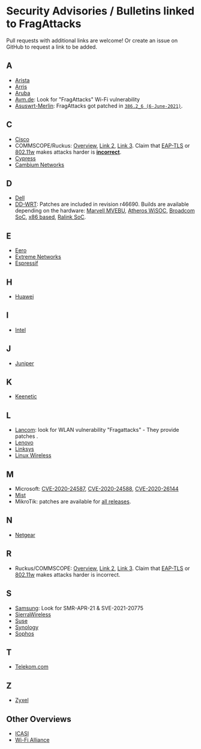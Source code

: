 # Security Advisories / Bulletins linked to FragAttacks

Pull requests with additional links are welcome! Or create an issue on GitHub to request a link to be added.

## A

- [Arista](https://www.arista.com/en/support/advisories-notices/security-advisories/12602-security-advisory-63)
- [Arris](https://arris.secure.force.com/consumers/articles/General_FAQs/FragAttack-Vulnerability)
- [Aruba](https://www.arubanetworks.com/assets/alert/ARUBA-PSA-2021-011.txt)
- [Avm.de](https://en.avm.de/service/current-security-notifications/): Look for "FragAttacks" Wi-Fi vulnerability
- [Asuswrt-Merlin](https://www.asuswrt-merlin.net/changelog): FragAttacks got patched in [`386.2_6 (6-June-2021)`](https://twitter.com/RMerlinDev/status/1401598180811227137).

## C

- [Cisco](https://www.cisco.com/c/en/us/support/docs/csa/cisco-sa-wifi-faf-22epcEWu.html)
- COMMSCOPE/Ruckus: [Overview](https://support.ruckuswireless.com/fragattacks-ruckus-technical-support-response-center), [Link 2](https://www.commscope.com/fragattacks-commscope-ruckus-resource-center/wifi-fragattacks-what-you-need-to-know/), [Link 3](https://www.commscope.com/globalassets/digizuite/916169-faq-security-advisory-id-20210511-v1-0.pdf). Claim that [EAP-TLS](https://www.fragattacks.com/#eaptls) or [802.11w](https://www.fragattacks.com/#mfp) makes attacks harder is **[incorrect](https://www.mathyvanhoef.com/2021/05/fragattacks-clarifying-some-aspects.html)**.
- [Cypress](https://community.cypress.com/t5/Security-Bulletin/Potential-Fragmentation-Vulnerabilities-for-Wi-Fi-Devices/ba-p/276441)
- [Cambium Networks](https://www.cambiumnetworks.com/wp-content/uploads/2021/05/2021-1-FragAttacks-05142021.pdf)

## D

- [Dell](https://www.dell.com/support/kbdoc/en-th/000186331/dsa-2021-100-dell-client-platform-security-update-for-intel-wifi-software-vulnerabilitiesdsa-2021-100-dell-client-platform-security-update-for-intel-wifi-software-vulnerabilities)
- [DD-WRT](): Patches are included in revision r46690. Builds are available depending on the hardware: [Marvell MVEBU](https://forum.dd-wrt.com/phpBB2/viewtopic.php?t=329127), [Atheros WiSOC](https://forum.dd-wrt.com/phpBB2/viewtopic.php?t=329125), [Broadcom SoC](https://forum.dd-wrt.com/phpBB2/viewtopic.php?t=329092&postdays=0&postorder=asc&start=0), [x86 based](https://forum.dd-wrt.com/phpBB2/viewtopic.php?t=329129), [Ralink SoC](https://forum.dd-wrt.com/phpBB2/viewtopic.php?t=329128&sid=80c14f34bd3a9f1e48e1ea3002c4d5f1). 

## E

- [Eero](https://blog.eero.com/fragattacks-fragmentation-aggregation-and-attacks-update-available-for-all-eero-customers/)
- [Extreme Networks](https://extremeportal.force.com/ExtrArticleDetail?an=000095779)
- [Espressif](https://github.com/espressif/esp-idf/issues/7019)

## H

- [Huawei](https://www.huawei.com/en/psirt/security-notices/huawei-sn-20210513-01-fragattacks-en)

## I

- [Intel](https://www.intel.com/content/www/us/en/security-center/advisory/intel-sa-00473.html)

## J

- [Juniper](https://kb.juniper.net/InfoCenter/index?page=content&id=JSA11170&cat=SIRT_1&actp=LIST)

## K

- [Keenetic](https://help.keenetic.com/hc/en-us/articles/360021967180-Release-KeeneticOS-3-6-6)

## L

- [Lancom](https://www.lancom-systems.com/service-support/instant-help/general-security-information/): look for WLAN vulnerability "Fragattacks" - They provide patches .
- [Lenovo](https://support.lenovo.com/fr/en/product_security/len-57316)
- [Linksys](https://www.linksys.com/gb/support-article?articleNum=246427#ff)
- [Linux Wireless](https://lore.kernel.org/linux-wireless/20210511180259.159598-1-johannes@sipsolutions.net/)

## M

- Microsoft: [CVE-2020-24587](https://msrc.microsoft.com/update-guide/vulnerability/CVE-2020-24587), [CVE-2020-24588](https://msrc.microsoft.com/update-guide/vulnerability/CVE-2020-24588), [CVE-2020-26144](https://msrc.microsoft.com/update-guide/vulnerability/CVE-2020-26144)
- [Mist](https://www.mist.com/documentation/mist-security-advisory-fragattacks-and-faq)
- MikroTik: patches are available for [all releases](https://blog.mikrotik.com/security/fragattacks.html).

## N

- [Netgear](https://kb.netgear.com/000063666/Security-Advisory-for-Fragment-and-Forge-vulnerabilities-on-some-WiFi-capable-devices-PSV-2021-0014-PSV-2021-0080)

## R

- Ruckus/COMMSCOPE: [Overview](https://support.ruckuswireless.com/fragattacks-ruckus-technical-support-response-center), [Link 2](https://www.commscope.com/fragattacks-commscope-ruckus-resource-center/wifi-fragattacks-what-you-need-to-know/), [Link 3](https://www.commscope.com/globalassets/digizuite/916169-faq-security-advisory-id-20210511-v1-0.pdf). Claim that [EAP-TLS](https://www.fragattacks.com/#eaptls) or [802.11w](https://www.fragattacks.com/#mfp) makes attacks harder is incorrect.

## S

- [Samsung](https://security.samsungmobile.com/securityUpdate.smsb): Look for SMR-APR-21 & SVE-2021-20775
- [SierraWireless](https://source.sierrawireless.com/resources/security-bulletins/sierra-wireless-technical-bulletin---swi-psa-2021-003/)
- [Suse](https://www.suse.com/support/kb/doc/?id=000020244)
- [Synology](https://www.synology.com/en-global/security/advisory/Synology_SA_21_20)
- [Sophos](https://community.sophos.com/b/security-blog/posts/multiple-vulnerabilities-aka-fragattacks-in-wifi-specification)

## T

- [Telekom.com](https://www.telekom.com/en/company/details/fragattack-gap-in-wifi-standard-627006)

## Z

- [Zyxel](https://community.zyxel.com/en/discussion/10655/zyxel-security-advisory-for-fragattacks-against-wifi-products)

## Other Overviews

- [ICASI](https://www.icasi.org/aggregation-fragmentation-attacks-against-wifi/)
- [Wi-Fi Alliance](https://www.wi-fi.org/security-update-fragmentation)
